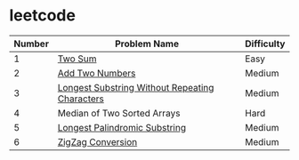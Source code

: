 # leetcode

| Number    |    Problem Name | Difficulty
|-----------|-----------------|------------
|1     		|[Two Sum](https://github.com/yjshiki/leetcode/blob/master/code/TwoSum.java)        | Easy
|2          |[Add Two Numbers](https://github.com/yjshiki/leetcode/blob/master/code/twoSum.java)  |Medium
|3          |[Longest Substring Without Repeating Characters](https://github.com/yjshiki/leetcode/blob/master/code/lengthOfLongestSubstring.java)|Medium
|4     		|Median of Two Sorted Arrays         | Hard
|5          |[Longest Palindromic Substring](https://github.com/yjshiki/leetcode/blob/master/code/twoSum.java)  |Medium
|6          |[ZigZag Conversion](https://github.com/yjshiki/leetcode/blob/master/code/lengthOfLongestSubstring.java)|Medium

